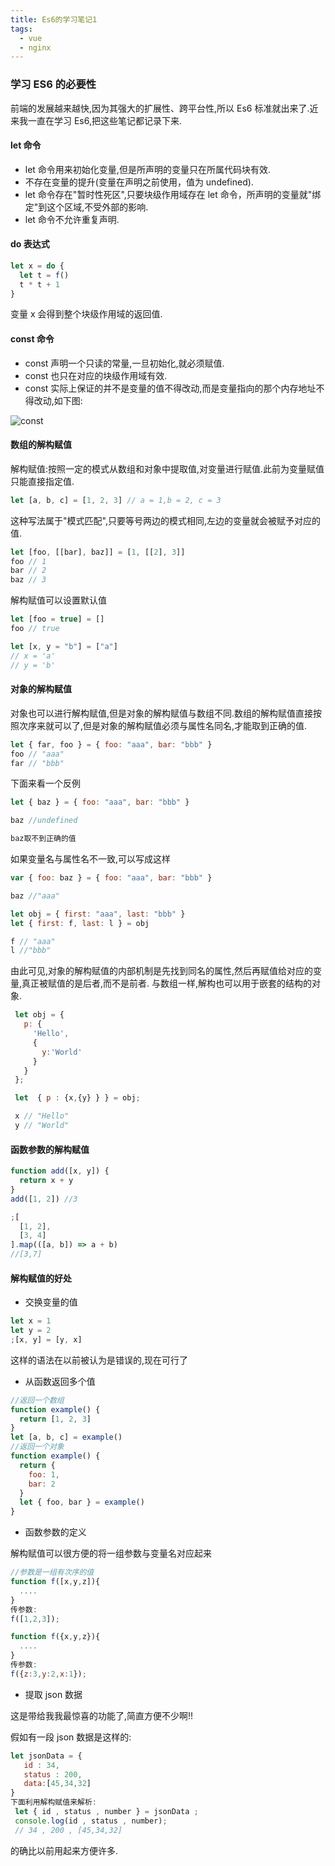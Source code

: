 ```yaml
---
title: Es6的学习笔记1
tags:
  - vue
  - nginx
---
```


### 学习 ES6 的必要性

前端的发展越来越快,因为其强大的扩展性、跨平台性,所以 Es6 标准就出来了.近来我一直在学习 Es6,把这些笔记都记录下来.

#### let 命令

- let 命令用来初始化变量,但是所声明的变量只在所属代码块有效.
- 不存在变量的提升(变量在声明之前使用，值为 undefined).<!-- more -->
- let 命令存在"暂时性死区",只要块级作用域存在 let 命令，所声明的变量就"绑定"到这个区域,不受外部的影响.
- let 命令不允许重复声明.

#### do 表达式

```js
let x = do {
  let t = f()
  t * t + 1
}
```

变量 x 会得到整个块级作用域的返回值.

#### const 命令

- const 声明一个只读的常量,一旦初始化,就必须赋值.
- const 也只在对应的块级作用域有效.
- const 实际上保证的并不是变量的值不得改动,而是变量指向的那个内存地址不得改动,如下图:

![const](https://i.loli.net/2018/10/24/5bd02b27d6c28.png "const")

#### 数组的解构赋值

解构赋值:按照一定的模式从数组和对象中提取值,对变量进行赋值.此前为变量赋值只能直接指定值.

```js
let [a, b, c] = [1, 2, 3] // a = 1,b = 2, c = 3
```

这种写法属于"模式匹配",只要等号两边的模式相同,左边的变量就会被赋予对应的值.

```js
let [foo, [[bar], baz]] = [1, [[2], 3]]
foo // 1
bar // 2
baz // 3
```

解构赋值可以设置默认值

```js
let [foo = true] = []
foo // true
```

```js
let [x, y = "b"] = ["a"]
// x = 'a'
// y = 'b'
```

#### 对象的解构赋值

对象也可以进行解构赋值,但是对象的解构赋值与数组不同.数组的解构赋值直接按照次序来就可以了,但是对象的解构赋值必须与属性名同名,才能取到正确的值.

```js
let { far, foo } = { foo: "aaa", bar: "bbb" }
foo // "aaa"
far // "bbb"
```

下面来看一个反例

```js
let { baz } = { foo: "aaa", bar: "bbb" }

baz //undefined

baz取不到正确的值
```

如果变量名与属性名不一致,可以写成这样

```js
var { foo: baz } = { foo: "aaa", bar: "bbb" }

baz //"aaa"
```

```js
let obj = { first: "aaa", last: "bbb" }
let { first: f, last: l } = obj

f // "aaa"
l //"bbb"
```

由此可见,对象的解构赋值的内部机制是先找到同名的属性,然后再赋值给对应的变量,真正被赋值的是后者,而不是前者.
与数组一样,解构也可以用于嵌套的结构的对象.

```js
 let obj = {
   p: {
     'Hello',
     {
       y:'World'
     }
   }
 };

 let  { p : {x,{y} } } = obj;

 x // "Hello"
 y // "World"
```

#### 函数参数的解构赋值

```js
function add([x, y]) {
  return x + y
}
add([1, 2]) //3
```

```js
;[
  [1, 2],
  [3, 4]
].map(([a, b]) => a + b)
//[3,7]
```

#### 解构赋值的好处

- 交换变量的值

```js
let x = 1
let y = 2
;[x, y] = [y, x]
```

这样的语法在以前被认为是错误的,现在可行了

- 从函数返回多个值

```js
//返回一个数组
function example() {
  return [1, 2, 3]
}
let [a, b, c] = example()
//返回一个对象
function example() {
  return {
    foo: 1,
    bar: 2
  }
  let { foo, bar } = example()
}
```

- 函数参数的定义

解构赋值可以很方便的将一组参数与变量名对应起来

```js
//参数是一组有次序的值
function f([x,y,z]){
  ....
}
传参数:
f([1,2,3]);
```

```js
function f({x,y,z}){
  ....
}
传参数:
f({z:3,y:2,x:1});
```

- 提取 json 数据

这是带给我我最惊喜的功能了,简直方便不少啊!!

假如有一段 json 数据是这样的:

```js
let jsonData = {
   id : 34,
   status : 200,
   data:[45,34,32]
}
下面利用解构赋值来解析:
 let { id , status , number } = jsonData ;
 console.log(id , status , number);
 // 34 , 200 , [45,34,32]
```

的确比以前用起来方便许多.
